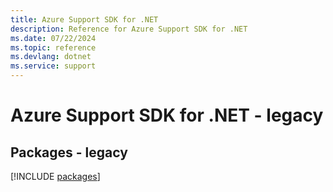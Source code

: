 ```yaml
---
title: Azure Support SDK for .NET
description: Reference for Azure Support SDK for .NET
ms.date: 07/22/2024
ms.topic: reference
ms.devlang: dotnet
ms.service: support
---
```

# Azure Support SDK for .NET - legacy
## Packages - legacy
[!INCLUDE [packages](support-index.md)]